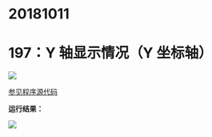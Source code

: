 # 20181011

# 197：Y 轴显示情况（Y 坐标轴）

<img src="http://image.renkaigis.com/keepcoding/2018101101.png">

<a href="https://github.com/renkaigis/KeepCoding/tree/master/2018/10/11" target="_blank">参见程序源代码</a>

**运行结果：**

<img src="http://image.renkaigis.com/keepcoding/2018101102.png">
